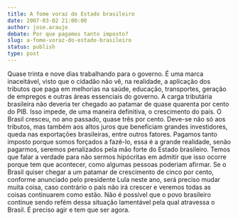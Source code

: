 ```yaml
---
title: A fome voraz do Estado brasileiro
date: 2007-03-02 21:00:00
author: jose.araujo
debate: Por que pagamos tanto imposto?
slug: a-fome-voraz-do-estado-brasileiro
status: publish 
type: post
---
```


Quase trinta e nove dias trabalhando para o governo. É uma marca inaceitável, visto que o cidadão não vê, na realidade, a aplicação dos tributos que paga em melhorias na saúde, educação, transportes, geração de empregos e outras áreas essenciais do governo. A carga tributária brasileira não deveria ter chegado ao patamar de quase quarenta por cento do PIB. Isso impede, de uma maneira definitiva, o crescimento do país. O Brasil cresceu, no ano passado, quase três por cento. Deve-se não só aos tributos, mas também aos altos juros que beneficiam grandes investidores, queda nas exportações brasileiras, entre outros fatores. Pagamos tanto imposto porque somos forçados a fazê-lo, essa é a grande realidade, senão pagarmos, seremos penalizados pela mão forte do Estado brasileiro. Temos que falar a verdade para não sermos hipócritas em admitir que isso ocorre porque tem que acontecer, como algumas pessoas poderiam afirmar. Se o Brasil quiser chegar a um patamar de crescimento de cinco por cento, conforme anunciado pelo presidente Lula neste ano, será preciso mudar muita coisa, caso contrário o país não irá crescer e veremos todas as coisas continuarem como estão. Não é possível que o povo brasileiro continue sendo refém dessa situação lamentável pela qual atravessa o Brasil. É preciso agir e tem que ser agora.
